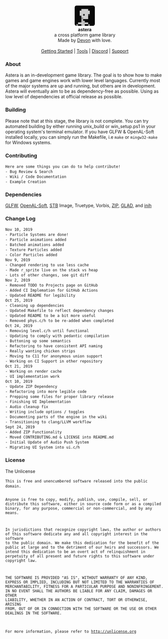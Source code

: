 <div id="header">
    <p align="center">
      <img width="64px" height="64px" style="border-radius: 6px;" src="res/tex/icon.png"><br>
      <b>astera</b><br>
	  <span font-size="16px">a cross platform game library</span><br>
      <span font-size="12px">Made by <a href="http://tek256.com">Devon</a> with love.</span><br><br>
      <span><a href="https://github.com/tek256/astera/wiki/Getting-Started/">Getting Started</a> | <a href="https://github.com/tek256/astera/tree/master/tool">Tools</a> | <a href="https://discordapp.com/invite/63GvpMh">Discord</a> | <a href="https://github.com/sponsors/tek256">Support</a></span>
    </p>
</div>
<div id="about">
	<h3>About</h3>
	<p>Astera is an in-development game library. The goal is to show how to make games and game engines work with lower level languages. Currently most of the major systems are up and running, but others are in development. Astera will eventually aim to be as dependency-free as possible. Using as low level of dependencies at official release as possible.  
	</p>
</div>
<div id="building">
<h3>Building</h3>
<p>Please note that at this stage, the library is not complete. You can try automated building by either running unix_build or win_setup.ps1 in your operating system's terminal emulator. If you have GLFW & OpenAL-Soft installed locally, you can simply run the Makefile, i.e <code>make</code> or <code>mingw32-make</code> for Windows systems.
</div>
<div id="contributing">
	<h3>Contributing</h3>
	<pre><code>Here are some things you can do to help contribute!
- Bug Review & Search
- Wiki / Code Documentation
- Example Creation</code></pre> 
</div>
<div id="dependencies">
<h3>Dependencies</h3>
<p><a href="https://github.com/glfw/glfw">GLFW</a>, <a href="https://github.com/kcat/openal-soft">OpenAL-Soft</a>, <a href="https://github.com/nothings/stb/">STB</a> Image, Truetype, Vorbis, <a href="https://github.com/kuba--/zip">ZIP</a>, <a href="https://github.com/Dav1dde/glad">GLAD</a>, and <a href="https://github.com/benhoyt/inih">inih</a></p>
</div>
<div id="changelog">
<h3>Change Log</h3>
<pre><code>Nov 10, 2019
- Particle Systems are done!
- Particle animations added
- Batched animations added
- Texture Particles added
- Color Particles added
Nov 9, 2019
- Changed rendering to use less cache
- Made r_sprite live on the stack vs heap
- Lots of other changes, see git diff
Nov 2, 2019
- Removed TODO to Projects page on GitHub
- Added CI Implemation for GitHub Actions
- Updated README for legibility
Oct 25, 2019
- Cleaning up dependencies
- Updated Makefile to reflect dependency changes
- Updated README to be a bit more useful
- Removed phys.c/h to be re-added when completed
Oct 24, 2019
- Removing level.c/h until functional
- Updating to comply with pedantic compilation
- Buttoning up some semantics
- Refactoring to have consistent API naming
- Really wanting chicken strips
- Moving to C11 for anonymous union support
- Working on CI Support in other repository
Oct 21, 2019
- Working on render cache
- UI implementation work
Oct 10, 2019
- Update ZIP Dependency
- Refactoring into more legible code
- Prepping some files for proper library release
- Finishing UI Implementation
- Audio cleanup fix
- Writing include options / toggles
- Documenting parts of the engine in the wiki
- Transitioning to clang/LLVM workflow
Sept 24, 2019
- Added ZIP Functionality
- Moved CONTRIBUTING.md & LICENSE into README.md
- Initial Update of Audio Push System
- Migrating UI System into ui.c/h
</code></pre>
</div>
<div id="license">
	<h3>License</h3>
	<p>The Unlicense</p>
<pre><code>This is free and unencumbered software released into the public domain.

Anyone is free to copy, modify, publish, use, compile, sell, or
distribute this software, either in source code form or as a compiled
binary, for any purpose, commercial or non-commercial, and by any
means.

In jurisdictions that recognize copyright laws, the author or authors
of this software dedicate any and all copyright interest in the
software to the public domain. We make this dedication for the benefit
of the public at large and to the detriment of our heirs and
successors. We intend this dedication to be an overt act of
relinquishment in perpetuity of all present and future rights to this
software under copyright law.

THE SOFTWARE IS PROVIDED "AS IS", WITHOUT WARRANTY OF ANY KIND,
EXPRESS OR IMPLIED, INCLUDING BUT NOT LIMITED TO THE WARRANTIES OF
MERCHANTABILITY, FITNESS FOR A PARTICULAR PURPOSE AND NONINFRINGEMENT.
IN NO EVENT SHALL THE AUTHORS BE LIABLE FOR ANY CLAIM, DAMAGES OR
OTHER LIABILITY, WHETHER IN AN ACTION OF CONTRACT, TORT OR OTHERWISE,
ARISING FROM, OUT OF OR IN CONNECTION WITH THE SOFTWARE OR THE USE OR
OTHER DEALINGS IN THE SOFTWARE.

For more information, please refer to <http://unlicense.org></code></pre></div>
